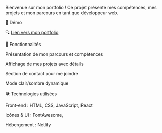 Bienvenue sur mon portfolio ! Ce projet présente mes compétences, mes projets et mon parcours en tant que développeur web.

🔗 Démo

🔍 [Lien vers mon portfolio](https://portfolio-alexeis.netlify.app/)

📌 Fonctionnalités

Présentation de mon parcours et compétences

Affichage de mes projets avec détails

Section de contact pour me joindre

Mode clair/sombre dynamique

🛠️ Technologies utilisées

Front-end : HTML, CSS, JavaScript, React

Icônes & UI : FontAwesome,

Hébergement : Netlify